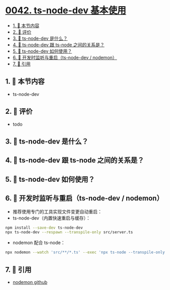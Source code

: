 # [0042. ts-node-dev 基本使用](https://github.com/tnotesjs/TNotes.typescript/tree/main/notes/0042.%20ts-node-dev%20%E5%9F%BA%E6%9C%AC%E4%BD%BF%E7%94%A8)

<!-- region:toc -->

- [1. 🎯 本节内容](#1--本节内容)
- [2. 🫧 评价](#2--评价)
- [3. 🤔 ts-node-dev 是什么？](#3--ts-node-dev-是什么)
- [4. 🤔 ts-node-dev 跟 ts-node 之间的关系是？](#4--ts-node-dev-跟-ts-node-之间的关系是)
- [5. 🤔 ts-node-dev 如何使用？](#5--ts-node-dev-如何使用)
- [6. 🤔 开发时监听与重启（ts-node-dev / nodemon）](#6--开发时监听与重启ts-node-dev--nodemon)
- [7. 🔗 引用](#7--引用)

<!-- endregion:toc -->

## 1. 🎯 本节内容

- ts-node-dev

## 2. 🫧 评价

- todo

## 3. 🤔 ts-node-dev 是什么？

## 4. 🤔 ts-node-dev 跟 ts-node 之间的关系是？

## 5. 🤔 ts-node-dev 如何使用？

## 6. 🤔 开发时监听与重启（ts-node-dev / nodemon）

- 推荐使用专门的工具实现文件变更自动重启：
- ts-node-dev（内置快速重启与缓存）：

```bash
npm install --save-dev ts-node-dev
npx ts-node-dev --respawn --transpile-only src/server.ts
```

- nodemon 配合 ts-node：

```bash
npx nodemon --watch 'src/**/*.ts' --exec 'npx ts-node --transpile-only' src/server.ts
```

## 7. 🔗 引用

- [nodemon github][1]

[1]: https://github.com/remy/nodemon
